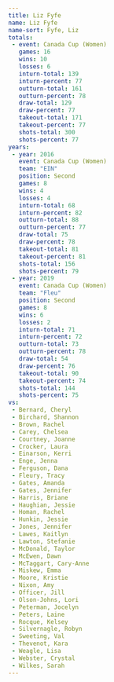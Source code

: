 ```yaml
---
title: Liz Fyfe
name: Liz Fyfe
name-sort: Fyfe, Liz
totals:
 - event: Canada Cup (Women)
   games: 16
   wins: 10
   losses: 6
   inturn-total: 139
   inturn-percent: 77
   outturn-total: 161
   outturn-percent: 78
   draw-total: 129
   draw-percent: 77
   takeout-total: 171
   takeout-percent: 77
   shots-total: 300
   shots-percent: 77
years:
 - year: 2016
   event: Canada Cup (Women)
   team: "EIN"
   position: Second
   games: 8
   wins: 4
   losses: 4
   inturn-total: 68
   inturn-percent: 82
   outturn-total: 88
   outturn-percent: 77
   draw-total: 75
   draw-percent: 78
   takeout-total: 81
   takeout-percent: 81
   shots-total: 156
   shots-percent: 79
 - year: 2019
   event: Canada Cup (Women)
   team: "Fleu"
   position: Second
   games: 8
   wins: 6
   losses: 2
   inturn-total: 71
   inturn-percent: 72
   outturn-total: 73
   outturn-percent: 78
   draw-total: 54
   draw-percent: 76
   takeout-total: 90
   takeout-percent: 74
   shots-total: 144
   shots-percent: 75
vs:
 - Bernard, Cheryl
 - Birchard, Shannon
 - Brown, Rachel
 - Carey, Chelsea
 - Courtney, Joanne
 - Crocker, Laura
 - Einarson, Kerri
 - Enge, Jenna
 - Ferguson, Dana
 - Fleury, Tracy
 - Gates, Amanda
 - Gates, Jennifer
 - Harris, Briane
 - Haughian, Jessie
 - Homan, Rachel
 - Hunkin, Jessie
 - Jones, Jennifer
 - Lawes, Kaitlyn
 - Lawton, Stefanie
 - McDonald, Taylor
 - McEwen, Dawn
 - McTaggart, Cary-Anne
 - Miskew, Emma
 - Moore, Kristie
 - Nixon, Amy
 - Officer, Jill
 - Olson-Johns, Lori
 - Peterman, Jocelyn
 - Peters, Laine
 - Rocque, Kelsey
 - Silvernagle, Robyn
 - Sweeting, Val
 - Thevenot, Kara
 - Weagle, Lisa
 - Webster, Crystal
 - Wilkes, Sarah
---
```

